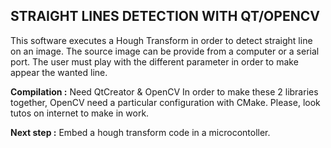 ## STRAIGHT LINES DETECTION WITH QT/OPENCV
This software executes a Hough Transform in order to detect straight line on an image.
The source image can be provide from a computer or a serial port.
The user must play with the different parameter in order to make appear the wanted line.

**Compilation :** Need QtCreator & OpenCV
In order to make these 2 libraries together, OpenCV need a particular configuration with CMake.
Please, look tutos on internet to make in work.

**Next step :** Embed a hough transform code in a microcontoller.
